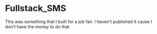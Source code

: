 # Fullstack_SMS

This was something that I built for a job fair. I haven't published it cause I don't have the money to do that
